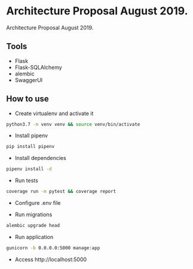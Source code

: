 # Architecture Proposal August 2019.

Architecture Proposal August 2019.

## Tools
- Flask
- Flask-SQLAlchemy
- alembic
- SwaggerUI

## How to use

- Create virtualenv and activate it
```sh
python3.7 -m venv venv && source venv/bin/activate
```

- Install pipenv
```sh
pip install pipenv
```

- Install dependencies
```sh
pipenv install -d
```

- Run tests
```sh
coverage run -m pytest && coverage report
```

- Configure .env file

- Run migrations
```sh
alembic upgrade head
```

- Run application
```sh
gunicorn -b 0.0.0.0:5000 manage:app
```

- Access http://localhost:5000
